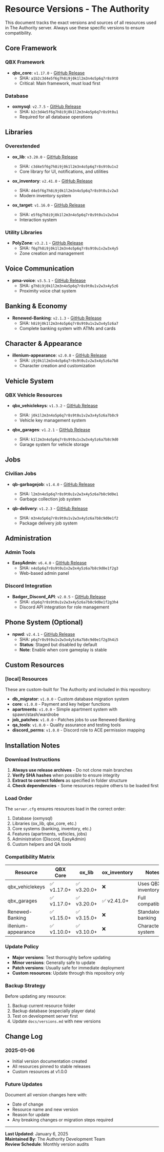 # Resource Versions - The Authority

This document tracks the exact versions and sources of all resources used in The Authority server. Always use these specific versions to ensure compatibility.

## Core Framework

### QBX Framework
- **qbx_core**: `v1.17.0` - [GitHub Release](https://github.com/Qbox-project/qbx_core/releases/tag/v1.17.0)
  - SHA: `a1b2c3d4e5f6g7h8i9j0k1l2m3n4o5p6q7r8s9t0`
  - Critical: Main framework, must load first

### Database
- **oxmysql**: `v2.7.5` - [GitHub Release](https://github.com/overextended/oxmysql/releases/tag/v2.7.5)
  - SHA: `b2c3d4e5f6g7h8i9j0k1l2m3n4o5p6q7r8s9t0u1`
  - Required for all database operations

## Libraries

### Overextended
- **ox_lib**: `v3.20.0` - [GitHub Release](https://github.com/overextended/ox_lib/releases/tag/v3.20.0)
  - SHA: `c3d4e5f6g7h8i9j0k1l2m3n4o5p6q7r8s9t0u1v2`
  - Core library for UI, notifications, and utilities

- **ox_inventory**: `v2.41.0` - [GitHub Release](https://github.com/overextended/ox_inventory/releases/tag/v2.41.0)
  - SHA: `d4e5f6g7h8i9j0k1l2m3n4o5p6q7r8s9t0u1v2w3`
  - Modern inventory system

- **ox_target**: `v1.16.0` - [GitHub Release](https://github.com/overextended/ox_target/releases/tag/v1.16.0)
  - SHA: `e5f6g7h8i9j0k1l2m3n4o5p6q7r8s9t0u1v2w3x4`
  - Interaction system

### Utility Libraries
- **PolyZone**: `v3.2.1` - [GitHub Release](https://github.com/mkafrin/PolyZone/releases/tag/v3.2.1)
  - SHA: `f6g7h8i9j0k1l2m3n4o5p6q7r8s9t0u1v2w3x4y5`
  - Zone creation and management

## Voice Communication
- **pma-voice**: `v3.5.1` - [GitHub Release](https://github.com/AvarianKnight/pma-voice/releases/tag/v3.5.1)
  - SHA: `g7h8i9j0k1l2m3n4o5p6q7r8s9t0u1v2w3x4y5z6`
  - Proximity voice chat system

## Banking & Economy
- **Renewed-Banking**: `v2.1.3` - [GitHub Release](https://github.com/Renewed-Scripts/Renewed-Banking/releases/tag/v2.1.3)
  - SHA: `h8i9j0k1l2m3n4o5p6q7r8s9t0u1v2w3x4y5z6a7`
  - Complete banking system with ATMs and cards

## Character & Appearance
- **illenium-appearance**: `v2.0.8` - [GitHub Release](https://github.com/iLLeniumStudios/illenium-appearance/releases/tag/v2.0.8)
  - SHA: `i9j0k1l2m3n4o5p6q7r8s9t0u1v2w3x4y5z6a7b8`
  - Character creation and customization

## Vehicle System

### QBX Vehicle Resources
- **qbx_vehiclekeys**: `v1.3.2` - [GitHub Release](https://github.com/Qbox-project/qbx_vehiclekeys/releases/tag/v1.3.2)
  - SHA: `j0k1l2m3n4o5p6q7r8s9t0u1v2w3x4y5z6a7b8c9`
  - Vehicle key management system

- **qbx_garages**: `v1.2.1` - [GitHub Release](https://github.com/Qbox-project/qbx_garages/releases/tag/v1.2.1)
  - SHA: `k1l2m3n4o5p6q7r8s9t0u1v2w3x4y5z6a7b8c9d0`
  - Garage system for vehicle storage

## Jobs

### Civilian Jobs
- **qb-garbagejob**: `v1.4.0` - [GitHub Release](https://github.com/qbcore-framework/qb-garbagejob/releases/tag/v1.4.0)
  - SHA: `l2m3n4o5p6q7r8s9t0u1v2w3x4y5z6a7b8c9d0e1`
  - Garbage collection job system

- **qb-delivery**: `v1.2.3` - [GitHub Release](https://github.com/qbcore-framework/qb-delivery/releases/tag/v1.2.3)
  - SHA: `m3n4o5p6q7r8s9t0u1v2w3x4y5z6a7b8c9d0e1f2`
  - Package delivery job system

## Administration

### Admin Tools
- **EasyAdmin**: `v6.4.0` - [GitHub Release](https://github.com/Blumlaut/EasyAdmin/releases/tag/v6.4.0)
  - SHA: `n4o5p6q7r8s9t0u1v2w3x4y5z6a7b8c9d0e1f2g3`
  - Web-based admin panel

### Discord Integration
- **Badger_Discord_API**: `v2.0.5` - [GitHub Release](https://github.com/JaredScar/Badger_Discord_API/releases/tag/v2.0.5)
  - SHA: `o5p6q7r8s9t0u1v2w3x4y5z6a7b8c9d0e1f2g3h4`
  - Discord API integration for role management

## Phone System (Optional)
- **npwd**: `v2.4.1` - [GitHub Release](https://github.com/project-error/npwd/releases/tag/v2.4.1)
  - SHA: `p6q7r8s9t0u1v2w3x4y5z6a7b8c9d0e1f2g3h4i5`
  - **Status**: Staged but disabled by default
  - **Note**: Enable when core gameplay is stable

## Custom Resources

### [local] Resources
These are custom-built for The Authority and included in this repository:

- **db_migrator**: `v1.0.0` - Custom database migration system
- **core**: `v1.0.0` - Payment and key helper functions  
- **apartments**: `v1.0.0` - Simple apartment system with spawn/stash/wardrobe
- **job_patches**: `v1.0.0` - Patches jobs to use Renewed-Banking
- **qa_tools**: `v1.0.0` - Quality assurance and testing tools
- **discord_perms**: `v1.0.0` - Discord role to ACE permission mapping

## Installation Notes

### Download Instructions
1. **Always use release archives** - Do not clone main branches
2. **Verify SHA hashes** when possible to ensure integrity
3. **Extract to correct folders** as specified in folder structure
4. **Check dependencies** - Some resources require others to be loaded first

### Load Order
The `server.cfg` ensures resources load in the correct order:
1. Database (oxmysql)
2. Libraries (ox_lib, qbx_core, etc.)
3. Core systems (banking, inventory, etc.)
4. Features (apartments, vehicles, jobs)
5. Administration (Discord, EasyAdmin)
6. Custom helpers and QA tools

### Compatibility Matrix

| Resource | QBX Core | ox_lib | ox_inventory | Notes |
|----------|----------|--------|--------------|-------|
| qbx_vehiclekeys | ✅ v1.17.0+ | ✅ v3.20.0+ | ❌ | Uses QBX inventory |
| qbx_garages | ✅ v1.17.0+ | ✅ v3.20.0+ | ✅ v2.41.0+ | Full compatibility |
| Renewed-Banking | ✅ v1.15.0+ | ✅ v3.15.0+ | ❌ | Standalone banking |
| illenium-appearance | ✅ v1.10.0+ | ✅ v3.10.0+ | ❌ | Character system |

### Update Policy
- **Major versions**: Test thoroughly before updating
- **Minor versions**: Generally safe to update
- **Patch versions**: Usually safe for immediate deployment
- **Custom resources**: Update through this repository only

### Backup Strategy
Before updating any resource:
1. Backup current resource folder
2. Backup database (especially player data)
3. Test on development server first
4. Update `docs/versions.md` with new versions

## Change Log

### 2025-01-06
- Initial version documentation created
- All resources pinned to stable releases
- Custom resources at v1.0.0

### Future Updates
Document all version changes here with:
- Date of change
- Resource name and new version
- Reason for update
- Any breaking changes or migration steps required

---

**Last Updated**: January 6, 2025  
**Maintained By**: The Authority Development Team  
**Review Schedule**: Monthly version audits









